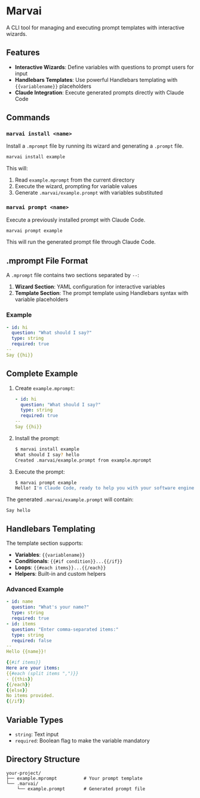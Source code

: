 # Marvai

A CLI tool for managing and executing prompt templates with interactive wizards.

## Features

- **Interactive Wizards**: Define variables with questions to prompt users for input
- **Handlebars Templates**: Use powerful Handlebars templating with `{{variablename}}` placeholders
- **Claude Integration**: Execute generated prompts directly with Claude Code

## Commands

### `marvai install <name>`

Install a `.mprompt` file by running its wizard and generating a `.prompt` file.

```bash
marvai install example
```

This will:
1. Read `example.mprompt` from the current directory
2. Execute the wizard, prompting for variable values
3. Generate `.marvai/example.prompt` with variables substituted

### `marvai prompt <name>`

Execute a previously installed prompt with Claude Code.

```bash
marvai prompt example
```

This will run the generated prompt file through Claude Code.

## .mprompt File Format

A `.mprompt` file contains two sections separated by `--`:

1. **Wizard Section**: YAML configuration for interactive variables
2. **Template Section**: The prompt template using Handlebars syntax with variable placeholders

### Example

```yaml
- id: hi
  question: "What should I say?"
  type: string
  required: true
--
Say {{hi}}
```

## Complete Example

1. Create `example.mprompt`:
   ```yaml
   - id: hi
     question: "What should I say?"
     type: string
     required: true
   --
   Say {{hi}}
   ```

2. Install the prompt:
   ```bash
   $ marvai install example
   What should I say? hello
   Created .marvai/example.prompt from example.mprompt
   ```

3. Execute the prompt:
   ```bash
   $ marvai prompt example
   Hello! I'm Claude Code, ready to help you with your software engineering tasks.
   ```

The generated `.marvai/example.prompt` will contain:
```
Say hello
```

## Handlebars Templating

The template section supports:

- **Variables**: `{{variablename}}`
- **Conditionals**: `{{#if condition}}...{{/if}}`
- **Loops**: `{{#each items}}...{{/each}}`
- **Helpers**: Built-in and custom helpers

### Advanced Example

```yaml
- id: name
  question: "What's your name?"
  type: string
  required: true
- id: items
  question: "Enter comma-separated items:"
  type: string
  required: false
--
Hello {{name}}!

{{#if items}}
Here are your items:
{{#each (split items ",")}}
- {{this}}
{{/each}}
{{else}}
No items provided.
{{/if}}
```

## Variable Types

- `string`: Text input
- `required`: Boolean flag to make the variable mandatory

## Directory Structure

```
your-project/
├── example.mprompt          # Your prompt template
└── .marvai/
    └── example.prompt       # Generated prompt file
```